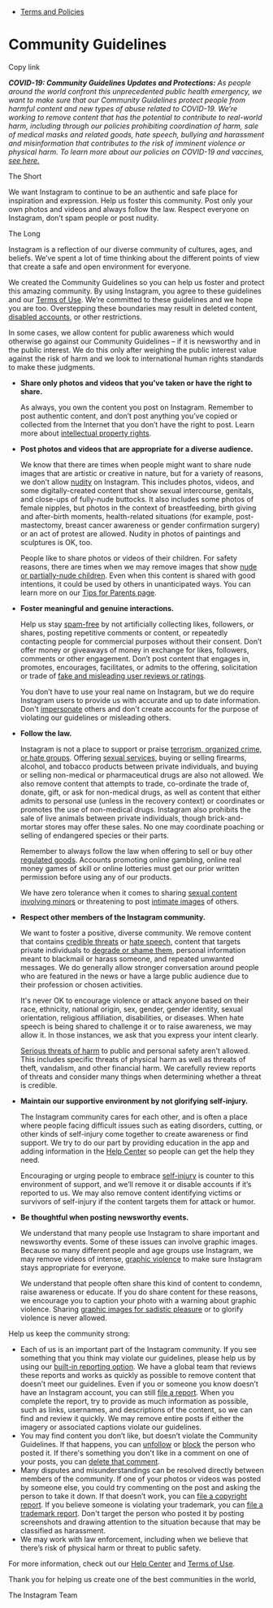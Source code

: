 *   [Terms and Policies](https://help.instagram.com/1417489251945243/?helpref=breadcrumb)

Community Guidelines
====================

Copy link

_**COVID-19: Community Guidelines Updates and Protections:** As people around the world confront this unprecedented public health emergency, we want to make sure that our Community Guidelines protect people from harmful content and new types of abuse related to COVID-19. We’re working to remove content that has the potential to contribute to real-world harm, including through our policies prohibiting coordination of harm, sale of medical masks and related goods, hate speech, bullying and harassment and misinformation that contributes to the risk of imminent violence or physical harm. To learn more about our policies on COVID-19 and vaccines, [see here.](https://help.instagram.com/697825587576762?helpref=faq_content)_

The Short

We want Instagram to continue to be an authentic and safe place for inspiration and expression. Help us foster this community. Post only your own photos and videos and always follow the law. Respect everyone on Instagram, don’t spam people or post nudity.

The Long

Instagram is a reflection of our diverse community of cultures, ages, and beliefs. We’ve spent a lot of time thinking about the different points of view that create a safe and open environment for everyone.

We created the Community Guidelines so you can help us foster and protect this amazing community. By using Instagram, you agree to these guidelines and our [Terms of Use](https://www.instagram.com/legal/terms). We’re committed to these guidelines and we hope you are too. Overstepping these boundaries may result in deleted content, [disabled accounts](https://help.instagram.com/366993040048856?helpref=faq_content), or other restrictions.

In some cases, we allow content for public awareness which would otherwise go against our Community Guidelines – if it is newsworthy and in the public interest. We do this only after weighing the public interest value against the risk of harm and we look to international human rights standards to make these judgments.

*   **Share only photos and videos that you’ve taken or have the right to share.**
    
    As always, you own the content you post on Instagram. Remember to post authentic content, and don’t post anything you’ve copied or collected from the Internet that you don’t have the right to post. Learn more about [intellectual property rights](https://help.instagram.com/126382350847838?helpref=faq_content).
    
*   **Post photos and videos that are appropriate for a diverse audience.**
    
    We know that there are times when people might want to share nude images that are artistic or creative in nature, but for a variety of reasons, we don’t allow [nudity](https://l.instagram.com/?u=https%3A%2F%2Fwww.facebook.com%2Fcommunitystandards%2Fadult_nudity_sexual_activity&e=AT3-dbGJeIb4l4pBfc_DgdI1hydyznaED0vxS5LttaViUQpAjigxgpym2mcIJj2jhIzvJMnGrUsp4FOjF37tt9h-891wXL8XEcccZstpjvN-UUZYw5ldSKnGt0MvISWE4t3UyMlAmVspRYDn0SmmCrMb0loMqyhv6M6aSQ) on Instagram. This includes photos, videos, and some digitally-created content that show sexual intercourse, genitals, and close-ups of fully-nude buttocks. It also includes some photos of female nipples, but photos in the context of breastfeeding, birth giving and after-birth moments, health-related situations (for example, post-mastectomy, breast cancer awareness or gender confirmation surgery) or an act of protest are allowed. Nudity in photos of paintings and sculptures is OK, too.
    
    People like to share photos or videos of their children. For safety reasons, there are times when we may remove images that show [nude or partially-nude children](https://l.instagram.com/?u=https%3A%2F%2Fwww.facebook.com%2Fcommunitystandards%2Fchild_nudity_sexual_exploitation&e=AT3-dbGJeIb4l4pBfc_DgdI1hydyznaED0vxS5LttaViUQpAjigxgpym2mcIJj2jhIzvJMnGrUsp4FOjF37tt9h-891wXL8XEcccZstpjvN-UUZYw5ldSKnGt0MvISWE4t3UyMlAmVspRYDn0SmmCrMb0loMqyhv6M6aSQ). Even when this content is shared with good intentions, it could be used by others in unanticipated ways. You can learn more on our [Tips for Parents page](https://help.instagram.com/154475974694511/?helpref=faq_content).
    
*   **Foster meaningful and genuine interactions.**
    
    Help us stay [spam-free](https://l.instagram.com/?u=https%3A%2F%2Fwww.facebook.com%2Fcommunitystandards%2Fspam&e=AT3-dbGJeIb4l4pBfc_DgdI1hydyznaED0vxS5LttaViUQpAjigxgpym2mcIJj2jhIzvJMnGrUsp4FOjF37tt9h-891wXL8XEcccZstpjvN-UUZYw5ldSKnGt0MvISWE4t3UyMlAmVspRYDn0SmmCrMb0loMqyhv6M6aSQ) by not artificially collecting likes, followers, or shares, posting repetitive comments or content, or repeatedly contacting people for commercial purposes without their consent. Don’t offer money or giveaways of money in exchange for likes, followers, comments or other engagement. Don’t post content that engages in, promotes, encourages, facilitates, or admits to the offering, solicitation or trade of [fake and misleading user reviews or ratings](https://l.instagram.com/?u=https%3A%2F%2Fwww.facebook.com%2Fcommunitystandards%2Ffraud_deception&e=AT3-dbGJeIb4l4pBfc_DgdI1hydyznaED0vxS5LttaViUQpAjigxgpym2mcIJj2jhIzvJMnGrUsp4FOjF37tt9h-891wXL8XEcccZstpjvN-UUZYw5ldSKnGt0MvISWE4t3UyMlAmVspRYDn0SmmCrMb0loMqyhv6M6aSQ).
    
    You don’t have to use your real name on Instagram, but we do require Instagram users to provide us with accurate and up to date information. Don't [impersonate](https://l.instagram.com/?u=https%3A%2F%2Fwww.facebook.com%2Fcommunitystandards%2Fmisrepresentation&e=AT3-dbGJeIb4l4pBfc_DgdI1hydyznaED0vxS5LttaViUQpAjigxgpym2mcIJj2jhIzvJMnGrUsp4FOjF37tt9h-891wXL8XEcccZstpjvN-UUZYw5ldSKnGt0MvISWE4t3UyMlAmVspRYDn0SmmCrMb0loMqyhv6M6aSQ) others and don't create accounts for the purpose of violating our guidelines or misleading others.
    
*   **Follow the law.**
    
    Instagram is not a place to support or praise [terrorism, organized crime, or hate groups](https://l.instagram.com/?u=https%3A%2F%2Fwww.facebook.com%2Fcommunitystandards%2Fdangerous_individuals_organizations&e=AT3-dbGJeIb4l4pBfc_DgdI1hydyznaED0vxS5LttaViUQpAjigxgpym2mcIJj2jhIzvJMnGrUsp4FOjF37tt9h-891wXL8XEcccZstpjvN-UUZYw5ldSKnGt0MvISWE4t3UyMlAmVspRYDn0SmmCrMb0loMqyhv6M6aSQ). Offering [sexual services](https://l.instagram.com/?u=https%3A%2F%2Fwww.facebook.com%2Fcommunitystandards%2Fsexual_solicitation&e=AT3-dbGJeIb4l4pBfc_DgdI1hydyznaED0vxS5LttaViUQpAjigxgpym2mcIJj2jhIzvJMnGrUsp4FOjF37tt9h-891wXL8XEcccZstpjvN-UUZYw5ldSKnGt0MvISWE4t3UyMlAmVspRYDn0SmmCrMb0loMqyhv6M6aSQ), buying or selling firearms, alcohol, and tobacco products between private individuals, and buying or selling non-medical or pharmaceutical drugs are also not allowed. We also remove content that attempts to trade, co-ordinate the trade of, donate, gift, or ask for non-medical drugs, as well as content that either admits to personal use (unless in the recovery context) or coordinates or promotes the use of non-medical drugs. Instagram also prohibits the sale of live animals between private individuals, though brick-and-mortar stores may offer these sales. No one may coordinate poaching or selling of endangered species or their parts.
    
    Remember to always follow the law when offering to sell or buy other [regulated goods](https://l.instagram.com/?u=https%3A%2F%2Fwww.facebook.com%2Fcommunitystandards%2Fregulated_goods&e=AT3-dbGJeIb4l4pBfc_DgdI1hydyznaED0vxS5LttaViUQpAjigxgpym2mcIJj2jhIzvJMnGrUsp4FOjF37tt9h-891wXL8XEcccZstpjvN-UUZYw5ldSKnGt0MvISWE4t3UyMlAmVspRYDn0SmmCrMb0loMqyhv6M6aSQ). Accounts promoting online gambling, online real money games of skill or online lotteries must get our prior written permission before using any of our products.
    
    We have zero tolerance when it comes to sharing [sexual content involving minors](https://l.instagram.com/?u=https%3A%2F%2Fwww.facebook.com%2Fcommunitystandards%2Fchild_nudity_sexual_exploitation&e=AT3-dbGJeIb4l4pBfc_DgdI1hydyznaED0vxS5LttaViUQpAjigxgpym2mcIJj2jhIzvJMnGrUsp4FOjF37tt9h-891wXL8XEcccZstpjvN-UUZYw5ldSKnGt0MvISWE4t3UyMlAmVspRYDn0SmmCrMb0loMqyhv6M6aSQ) or threatening to post [intimate images](https://l.instagram.com/?u=https%3A%2F%2Fwww.facebook.com%2Fcommunitystandards%2Fsexual_exploitation_adults&e=AT3-dbGJeIb4l4pBfc_DgdI1hydyznaED0vxS5LttaViUQpAjigxgpym2mcIJj2jhIzvJMnGrUsp4FOjF37tt9h-891wXL8XEcccZstpjvN-UUZYw5ldSKnGt0MvISWE4t3UyMlAmVspRYDn0SmmCrMb0loMqyhv6M6aSQ) of others.
    
*   **Respect other members of the Instagram community.**
    
    We want to foster a positive, diverse community. We remove content that contains [credible threats](https://l.instagram.com/?u=https%3A%2F%2Fwww.facebook.com%2Fcommunitystandards%2Fcredible_violence&e=AT3-dbGJeIb4l4pBfc_DgdI1hydyznaED0vxS5LttaViUQpAjigxgpym2mcIJj2jhIzvJMnGrUsp4FOjF37tt9h-891wXL8XEcccZstpjvN-UUZYw5ldSKnGt0MvISWE4t3UyMlAmVspRYDn0SmmCrMb0loMqyhv6M6aSQ) or [hate speech](https://l.instagram.com/?u=https%3A%2F%2Fwww.facebook.com%2Fcommunitystandards%2Fhate_speech&e=AT3-dbGJeIb4l4pBfc_DgdI1hydyznaED0vxS5LttaViUQpAjigxgpym2mcIJj2jhIzvJMnGrUsp4FOjF37tt9h-891wXL8XEcccZstpjvN-UUZYw5ldSKnGt0MvISWE4t3UyMlAmVspRYDn0SmmCrMb0loMqyhv6M6aSQ), content that targets private individuals to [degrade or shame them](https://l.instagram.com/?u=https%3A%2F%2Fwww.facebook.com%2Fcommunitystandards%2Fbullying&e=AT3-dbGJeIb4l4pBfc_DgdI1hydyznaED0vxS5LttaViUQpAjigxgpym2mcIJj2jhIzvJMnGrUsp4FOjF37tt9h-891wXL8XEcccZstpjvN-UUZYw5ldSKnGt0MvISWE4t3UyMlAmVspRYDn0SmmCrMb0loMqyhv6M6aSQ), personal information meant to blackmail or harass someone, and repeated unwanted messages. We do generally allow stronger conversation around people who are featured in the news or have a large public audience due to their profession or chosen activities.
    
    It's never OK to encourage violence or attack anyone based on their race, ethnicity, national origin, sex, gender, gender identity, sexual orientation, religious affiliation, disabilities, or diseases. When hate speech is being shared to challenge it or to raise awareness, we may allow it. In those instances, we ask that you express your intent clearly.
    
    [Serious threats of harm](https://l.instagram.com/?u=https%3A%2F%2Fwww.facebook.com%2Fcommunitystandards%2Fcredible_violence&e=AT3-dbGJeIb4l4pBfc_DgdI1hydyznaED0vxS5LttaViUQpAjigxgpym2mcIJj2jhIzvJMnGrUsp4FOjF37tt9h-891wXL8XEcccZstpjvN-UUZYw5ldSKnGt0MvISWE4t3UyMlAmVspRYDn0SmmCrMb0loMqyhv6M6aSQ) to public and personal safety aren't allowed. This includes specific threats of physical harm as well as threats of theft, vandalism, and other financial harm. We carefully review reports of threats and consider many things when determining whether a threat is credible.
    
*   **Maintain our supportive environment by not glorifying self-injury.**
    
    The Instagram community cares for each other, and is often a place where people facing difficult issues such as eating disorders, cutting, or other kinds of self-injury come together to create awareness or find support. We try to do our part by providing education in the app and adding information in the [Help Center](https://help.instagram.com/) so people can get the help they need.
    
    Encouraging or urging people to embrace [self-injury](https://l.instagram.com/?u=https%3A%2F%2Fwww.facebook.com%2Fcommunitystandards%2Fsuicide_self_injury_violence&e=AT3-dbGJeIb4l4pBfc_DgdI1hydyznaED0vxS5LttaViUQpAjigxgpym2mcIJj2jhIzvJMnGrUsp4FOjF37tt9h-891wXL8XEcccZstpjvN-UUZYw5ldSKnGt0MvISWE4t3UyMlAmVspRYDn0SmmCrMb0loMqyhv6M6aSQ) is counter to this environment of support, and we’ll remove it or disable accounts if it’s reported to us. We may also remove content identifying victims or survivors of self-injury if the content targets them for attack or humor.
    
*   **Be thoughtful when posting newsworthy events.**
    
    We understand that many people use Instagram to share important and newsworthy events. Some of these issues can involve graphic images. Because so many different people and age groups use Instagram, we may remove videos of intense, [graphic violence](https://l.instagram.com/?u=https%3A%2F%2Fwww.facebook.com%2Fcommunitystandards%2Fgraphic_violence&e=AT3-dbGJeIb4l4pBfc_DgdI1hydyznaED0vxS5LttaViUQpAjigxgpym2mcIJj2jhIzvJMnGrUsp4FOjF37tt9h-891wXL8XEcccZstpjvN-UUZYw5ldSKnGt0MvISWE4t3UyMlAmVspRYDn0SmmCrMb0loMqyhv6M6aSQ) to make sure Instagram stays appropriate for everyone.
    
    We understand that people often share this kind of content to condemn, raise awareness or educate. If you do share content for these reasons, we encourage you to caption your photo with a warning about graphic violence. Sharing [graphic images for sadistic pleasure](https://l.instagram.com/?u=https%3A%2F%2Fwww.facebook.com%2Fcommunitystandards%2Fcruel_insensitive&e=AT3-dbGJeIb4l4pBfc_DgdI1hydyznaED0vxS5LttaViUQpAjigxgpym2mcIJj2jhIzvJMnGrUsp4FOjF37tt9h-891wXL8XEcccZstpjvN-UUZYw5ldSKnGt0MvISWE4t3UyMlAmVspRYDn0SmmCrMb0loMqyhv6M6aSQ) or to glorify violence is never allowed.
    

Help us keep the community strong:

*   Each of us is an important part of the Instagram community. If you see something that you think may violate our guidelines, please help us by using our [built-in reporting option](https://help.instagram.com/165828726894770?helpref=faq_content). We have a global team that reviews these reports and works as quickly as possible to remove content that doesn’t meet our guidelines. Even if you or someone you know doesn’t have an Instagram account, you can still [file a report](https://help.instagram.com/contact/383679321740945). When you complete the report, try to provide as much information as possible, such as links, usernames, and descriptions of the content, so we can find and review it quickly. We may remove entire posts if either the imagery or associated captions violate our guidelines.
*   You may find content you don’t like, but doesn’t violate the Community Guidelines. If that happens, you can [unfollow](https://help.instagram.com/286340048138725?helpref=faq_content) or [block](https://help.instagram.com/426700567389543/?helpref=faq_content) the person who posted it. If there's something you don't like in a comment on one of your posts, you can [delete that comment](https://help.instagram.com/289098941190483?helpref=faq_content).
*   Many disputes and misunderstandings can be resolved directly between members of the community. If one of your photos or videos was posted by someone else, you could try commenting on the post and asking the person to take it down. If that doesn’t work, you can [file a copyright report](https://help.instagram.com/126382350847838?helpref=faq_content). If you believe someone is violating your trademark, you can [file a trademark report](https://help.instagram.com/222826637847963?helpref=faq_content). Don't target the person who posted it by posting screenshots and drawing attention to the situation because that may be classified as harassment.
*   We may work with law enforcement, including when we believe that there’s risk of physical harm or threat to public safety.

For more information, check out our [Help Center](https://help.instagram.com/) and [Terms of Use](https://l.instagram.com/?u=http%3A%2F%2Finstagram.com%2Flegal%2Fterms%2F%23&e=AT3-dbGJeIb4l4pBfc_DgdI1hydyznaED0vxS5LttaViUQpAjigxgpym2mcIJj2jhIzvJMnGrUsp4FOjF37tt9h-891wXL8XEcccZstpjvN-UUZYw5ldSKnGt0MvISWE4t3UyMlAmVspRYDn0SmmCrMb0loMqyhv6M6aSQ).

Thank you for helping us create one of the best communities in the world,

The Instagram Team